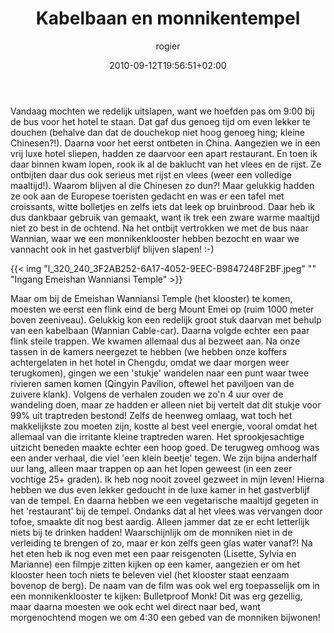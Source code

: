 ﻿---
title: Kabelbaan en monnikentempel
author: rogier
type: post
date: 2010-09-12T19:56:51+02:00
url: /weblog/2010/09/12/kabelbaan-en-monnikentempel/
commentFolder: 2010-09-12-kabelbaan-en-monnikentempel
categories:
- Vakantie
tags:
- China
- kabelbaan
- monnik
- tempel
resources:
- src: l_320_240_3F2AB252-6A17-4052-9EEC-B9847248F2BF.jpeg
  title: Ingang Emeishan Wanniansi Temple

---
Vandaag mochten we redelijk uitslapen, want we hoefden pas om 9:00 bij de bus voor het hotel te staan. Dat gaf dus genoeg tijd om even lekker te douchen (behalve dan dat de douchekop niet hoog genoeg hing; kleine Chinesen?!). Daarna voor het eerst ontbeten in China. Aangezien we in een vrij luxe hotel sliepen, hadden ze daarvoor een apart restaurant. En toen ik daar binnen kwam lopen, rook ik al de baklucht van het vlees en de rijst. Ze ontbijten daar dus ook serieus met rijst en vlees (weer een volledige maaltijd!). Waarom blijven al die Chinesen zo dun?!
Maar gelukkig hadden ze ook aan de Europese toeristen gedacht en was er een tafel met croissants, witte bolletjes en zelfs iets dat leek op bruinbrood. Daar heb ik dus dankbaar gebruik van gemaakt, want ik trek een zware warme maaltijd niet zo best in de ochtend.
Na het ontbijt vertrokken we met de bus naar Wannian, waar we een monnikenklooster hebben bezocht en waar we vannacht ook in het gastverblijf blijven slapen! :-)


{{< img "l_320_240_3F2AB252-6A17-4052-9EEC-B9847248F2BF.jpeg" ""  "Ingang Emeishan Wanniansi Temple" >}}

Maar om bij de Emeishan Wanniansi Temple (het klooster) te komen, moesten we eerst een flink eind de berg Mount Emei op (ruim 1000 meter boven zeeniveau). Gelukkig kon een redelijk groot stuk daarvan met behulp van een kabelbaan (Wannian Cable-car). Daarna volgde echter een paar flink steile trappen. We kwamen allemaal dus al bezweet aan.
Na onze tassen in de kamers neergezet te hebben (we hebben onze koffers achtergelaten in het hotel in Chengdu, omdat we daar morgen weer terugkomen), gingen we een 'stukje' wandelen naar een punt waar twee rivieren samen komen (Qingyin Pavilion, oftewel het paviljoen van de zuivere klank). Volgens de verhalen zouden we zo'n 4 uur over de wandeling doen, maar ze hadden er alleen niet bij vertelt dat dit stukje voor 99% uit traptreden bestond! Zelfs de heenweg omlaag, wat toch het makkelijkste zou moeten zijn, kostte al best veel energie, vooral omdat het allemaal van die irritante kleine traptreden waren. Het sprookjesachtige uitzicht beneden maakte echter een hoop goed.
De terugweg omhoog was een ander verhaal, die viel 'een klein beetje' tegen. We zijn bijna anderhalf uur lang, alleen maar trappen op aan het lopen geweest (in een zeer vochtige 25+ graden). Ik heb nog nooit zoveel gezweet in mijn leven!
Hierna hebben we dus even lekker gedoucht in de luxe kamer in het gastverblijf van de tempel. En daarna hebben we een vegetarische maaltijd gegeten in het 'restaurant' bij de tempel. Ondanks dat al het vlees was vervangen door tofoe, smaakte dit nog best aardig. Alleen jammer dat ze er echt letterlijk niets bij te drinken hadden! Waarschijnlijk om de monniken niet in de verleiding te brengen of zo, maar er kon zelfs geen glas water vanaf?!
Na het eten heb ik nog even met een paar reisgenoten (Lisette, Sylvia en Marianne) een filmpje zitten kijken op een kamer, aangezien er om het klooster heen toch niets te beleven viel (het klooster staat eenzaam bovenop de berg). De naam van de film was ook wel erg toepasselijk om in een monnikenklooster te kijken: Bulletproof Monk! Dit was erg gezellig, maar daarna moesten we ook echt wel direct naar bed, want morgenochtend mogen we om 4:30 een gebed van de monniken bijwonen!
